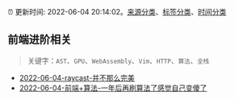 :alarm_clock: 更新时间: 2022-06-04 20:14:02。[来源分类](../README.md)、[标签分类](../TAGS.md)、[时间分类](../TIMELINE.md)

## 前端进阶相关


> 关键字：`AST`、`GPU`、`WebAssembly`、`Vim`、`HTTP`、`算法`、`全栈`



- [2022-06-04-raycast-并不那么完美](https://www.v2ex.com/t/857304) 
- [2022-06-04-前端+算法-一年后再刷算法了感觉自己变傻了](https://www.v2ex.com/t/857270) 